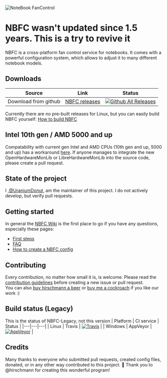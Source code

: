 ![NoteBook FanControl](https://github.com/hirschmann/nbfc/wiki/images/banner.png)

# NBFC wasn't updated since 1.5 years. This is a try to revive it
NBFC is a cross-platform fan control service for notebooks.
It comes with a powerful configuration system, which allows to adjust it to many different notebook models.

## Downloads

| Source | Link | Status |
|---|---|---|
| Download from github | [NBFC releases](https://github.com/UraniumDonut/nbfc-revive/releases) | [![Github All Releases](https://img.shields.io/github/downloads/hirschmann/nbfc/total.svg)](https://github.com/UraniumDonut/nbfc-revive/releases) |

Currently there are no pre-built releases for Linux, but you can easily build NBFC yourself: [How to build NBFC](https://github.com/hirschmann/nbfc/wiki/How-to-build-NBFC)

## Intel 10th gen / AMD 5000 and up
Compatability with current gen Intel and AMD CPUs (10th gen and up, 5000 and up) has a workaround [here](https://github.com/UraniumDonut/nbfc-revive/issues/27). 
If anyone manages to integrate the new OpenHardwareMonLib or LibreHardwareMonLib into the source code, please create a pull request. 

## State of the project
I ,[@UraniumDonut](UraniumDonut), am the maintainer of this project. I do not actively develop, but verify pull requests.  



## Getting started

In general the [NBFC Wiki](https://github.com/hirschmann/nbfc/wiki) is the first place to go if you have any questions, especially these pages:

- [First steps](https://github.com/hirschmann/nbfc/wiki/First-steps)
- [FAQ](https://github.com/hirschmann/nbfc/wiki/FAQ)
- [How to create a NBFC config](https://github.com/hirschmann/nbfc/wiki/How-to-create-a-NBFC-config)

## Contributing

Every contribution, no matter how small it is, is welcome. Please read the [contribution guidelines](CONTRIBUTING.md) before creating a new issue or pull request.  
You can also [buy hirschmann a beer](https://www.paypal.com/cgi-bin/webscr?cmd=_s-xclick&hosted_button_id=HUALCC9HY9MKC) or [buy me a cockroach](https://buymeacoffee.com/UraniumDonut) if you like our work :)

## Build status (Legacy)
This is the status of NBFC-Legacy, not this version
| Platform | CI service | Status |
|---|---|---|
| Linux | Travis | [![Travis](https://img.shields.io/travis/hirschmann/nbfc.svg)](https://travis-ci.org/hirschmann/nbfc) |
| Windows | AppVeyor | [![AppVeyor](https://img.shields.io/appveyor/ci/hirschmann/nbfc.svg)](https://ci.appveyor.com/project/hirschmann/nbfc) |

## Credits

Many thanks to everyone who submitted pull requests, created config files, donated, or in any other way contributed to this project. :yellow_heart:
Thank you to @hirschmann for creating this wonderful program!
